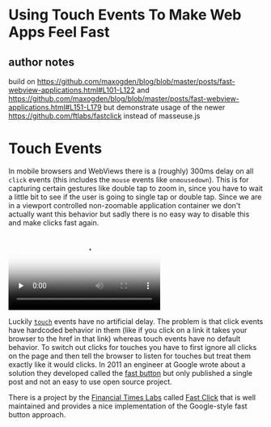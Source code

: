 # Using Touch Events To Make Web Apps Feel Fast

## author notes

build on https://github.com/maxogden/blog/blob/master/posts/fast-webview-applications.html#L101-L122 and https://github.com/maxogden/blog/blob/master/posts/fast-webview-applications.html#L151-L179 but demonstrate usage of the newer https://github.com/ftlabs/fastclick instead of masseuse.js

<h1 id="touch-events">Touch Events</h1>

In mobile browsers and WebViews there is a (roughly) 300ms delay on all `click` events (this includes the `mouse` events like `onmousedown`). This is for capturing certain gestures like double tap to zoom in, since you have to wait a little bit to see if the user is going to single tap or double tap. Since we are in a viewport controlled non-zoomable application container we don't actually want this behavior but sadly there is no easy way to disable this and make clicks fast again.

<video preload="none" poster="hybrid-apps/tree/master/media/doinitwrong.jpg" controls>
  <source src="hybrid-apps/tree/master/media/doinitwrong.m4v">
    <source src="hybrid-apps/tree/master/media/doinitwrong.ogv">
</video>

Luckily [`touch`](https://developer.mozilla.org/en-US/docs/DOM/TouchEvent) events have no artificial delay. The problem is that click events have hardcoded behavior in them (like if you click on a link it takes your browser to the href in that link) whereas touch events have no default behavior. To switch out clicks for touches you have to first ignore all clicks on the page and then tell the browser to listen for touches but treat them exactly like it would clicks. In 2011 an engineer at Google wrote about a solution they developed called the <a href="https://developers.google.com/mobile/articles/fast_buttons">fast button</a> but only published a single post and not an easy to use open source project.

There is a project by the [Financial Times Labs](http://labs.ft.com/) called [Fast Click](https://github.com/ftlabs/fastclick) that is well maintained and provides a nice implementation of the Google-style fast button approach.

